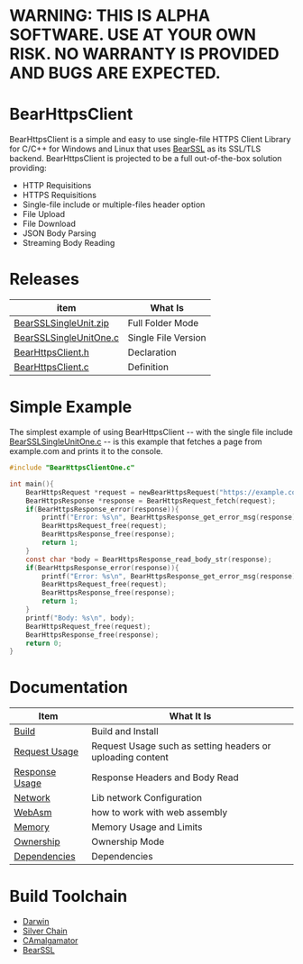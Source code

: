 # WARNING: THIS IS ALPHA SOFTWARE. USE AT YOUR OWN RISK. NO WARRANTY IS PROVIDED AND BUGS ARE EXPECTED.

# BearHttpsClient

BearHttpsClient is a simple and easy to use single-file HTTPS Client Library for C/C++ for Windows and Linux that uses [BearSSL](https://bearssl.org/) as its SSL/TLS backend. BearHttpsClient is projected to be a full out-of-the-box solution providing:

- HTTP Requisitions
- HTTPS Requisitions
- Single-file include or multiple-files header option
- File Upload
- File Download
- JSON Body Parsing
- Streaming Body Reading


# Releases

| item          | What Is |
|-------        |-----------|
| [BearSSLSingleUnit.zip](https://github.com/OUIsolutions/BearHttpsClient/releases/download/0.2.8/BearHttpsClient.zip)| Full Folder Mode  |
| [BearSSLSingleUnitOne.c](https://github.com/OUIsolutions/BearHttpsClient/releases/download/0.2.8/BearHttpsClientOne.c)| Single File Version|
| [BearHttpsClient.h](https://github.com/OUIsolutions/BearHttpsClient/releases/download/0.2.8/BearHttpsClient.h)|Declaration |
| [BearHttpsClient.c](https://github.com/OUIsolutions/BearHttpsClient/releases/download/0.2.8/BearHttpsClient.c)|Definition |


# Simple Example

The simplest example of using BearHttpsClient -- with the single file include [BearSSLSingleUnitOne.c](https://github.com/OUIsolutions/BearHttpsClient/releases/download/0.2.8/BearHttpsClientOne.c) -- is this example that fetches a page from example.com and prints it to the console.

```c
#include "BearHttpsClientOne.c"

int main(){
    BearHttpsRequest *request = newBearHttpsRequest("https://example.com");
    BearHttpsResponse *response = BearHttpsRequest_fetch(request);
    if(BearHttpsResponse_error(response)){
        printf("Error: %s\n", BearHttpsResponse_get_error_msg(response));
        BearHttpsRequest_free(request);
        BearHttpsResponse_free(response);
        return 1;
    }
    const char *body = BearHttpsResponse_read_body_str(response);
    if(BearHttpsResponse_error(response)){
        printf("Error: %s\n", BearHttpsResponse_get_error_msg(response));
        BearHttpsRequest_free(request);
        BearHttpsResponse_free(response);
        return 1;
    }
    printf("Body: %s\n", body);
    BearHttpsRequest_free(request);
    BearHttpsResponse_free(response);
    return 0;
}
```

# Documentation

| Item                                      | What It Is                                                 |
|-------------------------------------------|------------------------------------------------------------|
| [Build](/docs/build_and_install.md)       | Build and Install                                          |
| [Request Usage](/docs/request.md)         | Request Usage such as setting headers or uploading content |
| [Response Usage](/docs/response.md)       | Response Headers and Body Read                             |
| [Network](/docs/network_configuration.md) | Lib network Configuration                                  |
| [WebAsm](/docs/web_asm.md)                | how to work with web assembly                              |
| [Memory](/docs/memory_and_limits.md)      | Memory Usage and Limits                                    |
| [Ownership](/docs/ownership_system.md)    | Ownership Mode                                             |
| [Dependencies](/docs/dependencies.md)     | Dependencies                                               |

# Build Toolchain

* [Darwin](https://github.com/OUIsolutions/Darwin)
* [Silver Chain](https://github.com/OUIsolutions/SilverChain)
* [CAmalgamator](https://github.com/OUIsolutions/CAmalgamator)
* [BearSSL](https://bearssl.org/)
